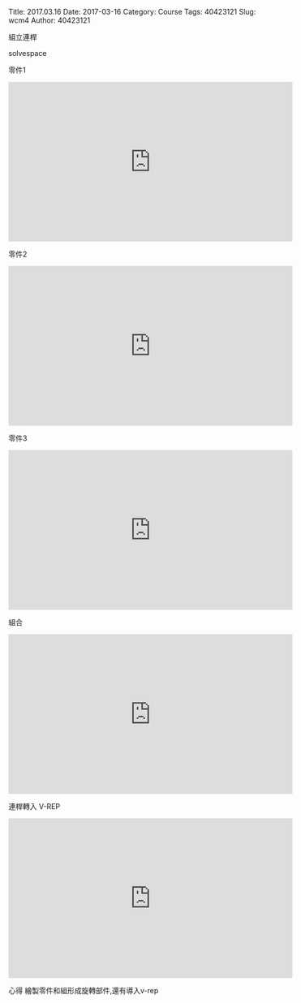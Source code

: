 Title: 2017.03.16
Date: 2017-03-16
Category: Course
Tags: 40423121
Slug: wcm4
Author: 40423121

組立連桿


solvespace

零件1
<iframe width="560" height="315" src="https://www.youtube.com/embed/PeUrDVzAAgM" frameborder="0" allowfullscreen></iframe>

零件2
<iframe width="560" height="315" src="https://www.youtube.com/embed/D9YmzWJfRCg" frameborder="0" allowfullscreen></iframe>

零件3
<iframe width="560" height="315" src="https://www.youtube.com/embed/_BGtSZQkCtA" frameborder="0" allowfullscreen></iframe>

組合
<iframe width="560" height="315" src="https://www.youtube.com/embed/a_9Q8I2EYL0" frameborder="0" allowfullscreen></iframe>

連桿轉入 V-REP

<iframe width="560" height="315" src="https://www.youtube.com/embed/P5DdOZZ3qcs" frameborder="0" allowfullscreen></iframe>

心得
繪製零件和組形成旋轉部件,還有導入v-rep


<!-- PELICAN_END_SUMMARY -->





